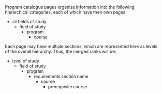Program catalogue pages organize information into the following hierarchical
categories, each of which have their own pages:

- all fields of study
  - field of study
    - program
      - course

Each page may have multiple sections, which are represented here as levels of
the overall hierarchy. Thus, the merged ranks will be:

- level of study
  - field of study
    - program
      - requirements section name
        - course
          - prerequisite course

